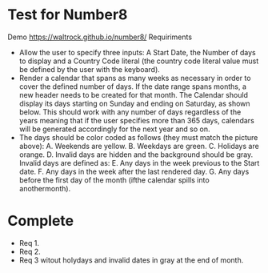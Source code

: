 # Test for Number8
Demo
https://waltrock.github.io/number8/
Requiriments

  - Allow the user to specify three inputs: A Start Date, the Number of
days to display and a Country Code literal (the country code literal
value must be defined by the user with the keyboard). 
  - Render a calendar that spans as many weeks as necessary in order to
cover the defined number of days. If the date range spans months, a
new header needs to be created for that month. The Calendar should
display its days starting on Sunday and ending on Saturday, as shown
below. This should work with any number of days regardless of the
years meaning that if the user specifies more than 365 days, calendars
will be generated accordingly for the next year and so on. 
  - The days should be color coded as follows (they must match the
picture above):
  A. Weekends are yellow.
  B. Weekdays are green.
  C. Holidays are orange.
  D. Invalid days are hidden and the background should be gray.
Invalid days are defined as:
  E. Any days in the week previous to the Start date.
  F. Any days in the week after the last rendered day.
  G. Any days before the first day of the month (ifthe calendar spills into
anothermonth).



# Complete

  - Req 1.
  - Req 2.
  - Req 3 witout holydays and invalid dates in gray at the end of month.
